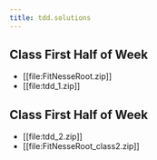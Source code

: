 ```yaml
---
title: tdd.solutions
---
```

## Class First Half of Week
* [[file:FitNesseRoot.zip]]
* [[file:tdd_1.zip]]

## Class First Half of Week
* [[file:tdd_2.zip]]
* [[file:FitNesseRoot_class2.zip]]


